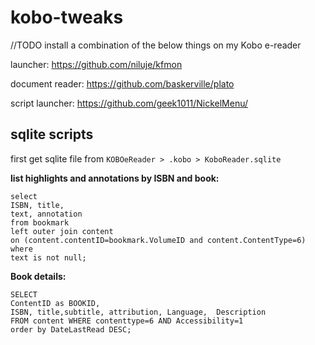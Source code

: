 # kobo-tweaks
//TODO install a combination of the below things on my Kobo e-reader

launcher: https://github.com/niluje/kfmon

document reader: https://github.com/baskerville/plato

script launcher: https://github.com/geek1011/NickelMenu/

## sqlite scripts

first get sqlite file from  `KOBOeReader > .kobo > KoboReader.sqlite`

**list highlights and annotations by ISBN and book:**
```
select 
ISBN, title,
text, annotation
from bookmark
left outer join content
on (content.contentID=bookmark.VolumeID and content.ContentType=6)
where  
text is not null;
```

**Book details:**
```
SELECT 
ContentID as BOOKID,
ISBN, title,subtitle, attribution, Language,  Description
FROM content WHERE contenttype=6 AND Accessibility=1 
order by DateLastRead DESC;
```

